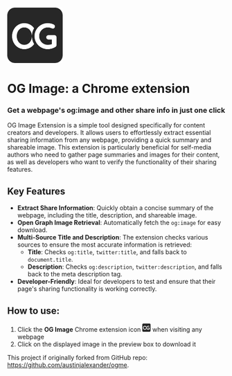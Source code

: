 ![og image logo](images/128.png)

# OG Image: a Chrome extension

### Get a webpage's og:image and other share info in just one click

OG Image Extension is a simple tool designed specifically for content creators and developers. It allows users to effortlessly extract essential sharing information from any webpage, providing a quick summary and shareable image. This extension is particularly beneficial for self-media authors who need to gather page summaries and images for their content, as well as developers who want to verify the functionality of their sharing features.

## Key Features
- **Extract Share Information**: Quickly obtain a concise summary of the webpage, including the title, description, and shareable image.
- **Open Graph Image Retrieval**: Automatically fetch the `og:image` for easy download.
- **Multi-Source Title and Description**: The extension checks various sources to ensure the most accurate information is retrieved:
    - **Title**: Checks `og:title`, `twitter:title`, and falls back to `document.title`.
    - **Description**: Checks `og:description`, `twitter:description`, and falls back to the meta description tag.
- **Developer-Friendly**: Ideal for developers to test and ensure that their page's sharing functionality is working correctly.


## How to use:

1. Click the **OG Image** Chrome extension icon ![og:me icon](images/19.png) when visiting any webpage
2. Click on the displayed image in the preview box to download it


This project if originally forked from GitHub repo: https://github.com/austinjalexander/ogme.
